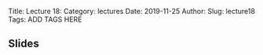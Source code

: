 Title: Lecture 18:
Category: lectures
Date: 2019-11-25
Author: 
Slug: lecture18
Tags: ADD TAGS HERE


## Slides
<!-- - [PDF | Lecture 1: Description]({attach}presentation/Lecture1_Data.pdf) -->